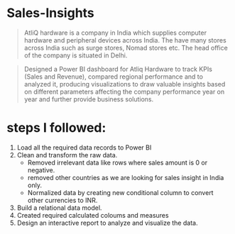 # Sales-Insights

> AtliQ hardware is a company in India which supplies computer hardware and peripheral devices across India. The have many stores across India such as surge stores, Nomad stores etc. The head office of the company is situated in Delhi.

>Designed a Power BI dashboard for Atliq Hardware to track KPIs (Sales and Revenue), compared regional performance and to analyzed it, producing visualizations to draw valuable insights based on different parameters affecting the company performance year on year and further provide business solutions.

# steps I followed:
1. Load all the required data records to Power BI
2. Clean and transform the raw data.
   - Removed irrelevant data like rows where sales amount is 0 or negative.
   - removed other countries as we are looking for sales insight in India only. 
   - Normalized data by creating new conditional column to convert other currencies to INR.
3. Build a relational data model.
4. Created required calculated coloums and measures
5. Design an interactive report to analyze and visualize the data.
   </br>
